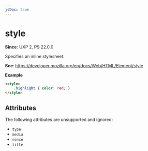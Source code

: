 ```yaml
---
jsDoc: true
---
```

# style

**Since:** UXP 2, PS 22.0.0

Specifies an inline stylesheet.

**See**: https://developer.mozilla.org/en/docs/Web/HTML/Element/style

**Example**

```html
<style>
    .highlight { color: red; }
</style>
```

## Attributes

The following attributes are unsupported and ignored:

* `type`
* `media`
* `nonce`
* `title`
